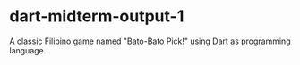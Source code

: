 # dart-midterm-output-1
A classic Filipino game named "Bato-Bato Pick!" using Dart as programming language.
